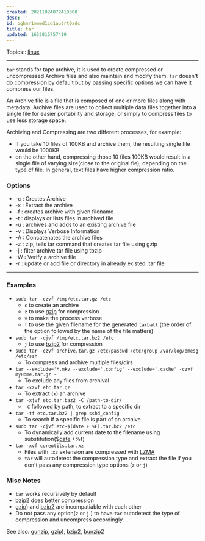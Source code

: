 ```yaml
---
created: 20211024072419308
desc: ''
id: bqhmr1mwmd1cd1autrt0adc
title: tar
updated: 1652815757410
---
```

   
Topics::  [linux](../topics/linux.md)   
   
   
---   
   
`tar` stands for tape archive, it is used to create compressed or uncompressed Archive files and also maintain and modify them. `tar` doesn't do compression by default but by passing specific options we can have it compress our files.   
   
An Archive file is a file that is composed of one or more files along with metadata. Archive files are used to collect multiple data files together into a single file for easier portability and storage, or simply to compress files to use less storage space.   
   
Archiving and Compressing are two different processes, for example:   
   
   
- If you take 10 files of 100KB and archive them, the resulting single file would be 1000KB   
- on the other hand, compressing those 10 files 100KB would result in a single file of varying size(close to the original fle), depending on the type of file. In general, text files have higher compression ratio.   
   
### Options   
   
   
- \-c : Creates Archive   
- \-x : Extract the archive   
- \-f : creates archive with given filename   
- \-t : displays or lists files in archived file   
- \-u : archives and adds to an existing archive file   
- \-v : Displays Verbose Information   
- \-A : Concatenates the archive files   
- \-z : zip, tells tar command that creates tar file using gzip   
- \-j : filter archive tar file using tbzip   
- \-W : Verify a archive file   
- \-r : update or add file or directory in already existed .tar file   
   
   
---   
   
### Examples   
   
   
- `sudo tar -czvf /tmp/etc.tar.gz /etc`   
  - `c` to create an archive   
  - `z` to use [gzip](/not_created.md) for compression   
  - `v` to make the process verbose   
  - `f` to use the given filename for the generated `tarball` (the order of the option followed by the name of the file matters)   
- `sudo tar -cjvf /tmp/etc.tar.bz2 /etc`   
  - `j` to use [bzip2](/not_created.md) for compression   
- `sudo tar -czvf archive.tar.gz /etc/passwd /etc/group /var/log/dmesg /etc/ssh`   
  - To compress and archive multiple files/dirs   
- `tar --exclude='*.mkv --exclude='.config' --exclude='.cache' -czvf myHome.tar.gz ~`   
  - To exclude any files from archival   
- `tar -xzvf etc.tar.gz`   
  - To extract (`x`) an archive   
- `tar -xjvf etc.tar.baz2 -C /path-to-dir/`   
  - `-C` followed by path, to extract to a specific dir   
- `tar -tf etc.tar.bz2 | grep sshd_config`   
  - To search if a specific file is part of an archive   
- `sudo tar -cjvf etc-$(date + %F).tar.bz2 /etc`   
  - To dynamically add current date to the filename using substitution($[date](/not_created.md) +%f)   
- `tar -xvf coreutils.tar.xz`   
  - Files with `.xz` extension are compressed with [LZMA](/not_created.md)   
  - `tar` will autodetect the compression type and extract the file if you don't pass any compression type options (`z` or `j`)   
   
### Misc Notes   
   
   
- `tar` works recursively by default   
- [bzip2](/not_created.md) does better compression   
- [gzip](/not_created.md)) and [bzip2](/not_created.md) are incompatiable with each other   
- Do not pass any option(`z` or `j` ) to have `tar` autodetect the type of compression and uncompress accordingly.   
   
See also: [gunzip](/not_created.md), [gzip](/not_created.md)), [bzip2](/not_created.md), [bunzip2](/not_created.md)